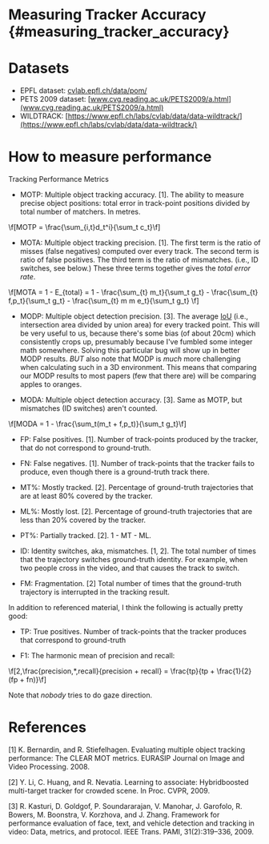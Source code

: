 
Measuring Tracker Accuracy           {#measuring_tracker_accuracy}
============================

# Datasets #
 
 * EPFL dataset: [cvlab.epfl.ch/data/pom/](cvlab.epfl.ch/data/pom/)
 * PETS 2009 dataset: [www.cvg.reading.ac.uk/PETS2009/a.html](www.cvg.reading.ac.uk/PETS2009/a.html)
 * WILDTRACK: [https://www.epfl.ch/labs/cvlab/data/data-wildtrack/](https://www.epfl.ch/labs/cvlab/data/data-wildtrack/)

# How to measure performance #

Tracking Performance Metrics
 * MOTP: Multiple object tracking accuracy. [1]. The ability to measure precise object positions: total error in track-point positions divided by total number of matchers. In metres. 
  
 \f[MOTP = \frac{\sum_{i,t}d_t^i}{\sum_t c_t}\f]
 
 * MOTA: Multiple object tracking precision. [1]. The first term is the ratio of misses (false negatives) computed over every track. 
   The second term is ratio of false positives. The third term is the ratio of mismatches. (i.e., ID switches, see below.) These three terms together
   gives the _total error rate_.

 \f[MOTA = 1 - E_{total} = 1 - \frac{\sum_{t} m_t}{\sum_t g_t} - \frac{\sum_{t} f\,p_t}{\sum_t g_t} - \frac{\sum_{t} m m e_t}{\sum_t g_t} \f]

 * MODP: Multiple object detection precision. [3]. The average [IoU](https://medium.com/towards-artificial-intelligence/understanding-iou-metric-in-object-detection-1e5532f06a76) (i.e., intersection area divided by union area) for every tracked point. This will be very useful to us, because
   there's some bias (of about 20cm) which consistently crops up, presumably because I've fumbled some integer math somewhere. Solving this particular
   bug will show up in better MODP results. _BUT_ also note that MODP is _much_ more challenging when calculating such in a 3D environment. This means
   that comparing our MODP results to most papers (few that there are) will be comparing apples to oranges.

 * MODA: Multiple object detection accuracy. [3]. Same as MOTP, but mismatches (ID switches) aren't counted.
 
  \f[MODA = 1 - \frac{\sum_t(m_t + f\,p_t)}{\sum_t g_t}\f]

 * FP: False positives. [1]. Number of track-points produced by the tracker, that do not correspond to ground-truth.

 * FN: False negatives. [1]. Number of track-points that the tracker fails to produce, even though there is a ground-truth track there.

 * MT%: Mostly tracked. [2]. Percentage of ground-truth trajectories that are at least 80% covered by the tracker.

 * ML%: Mostly lost. [2]. Percentage of ground-truth trajectories that are less than 20% covered by the tracker.

 * PT%: Partially tracked. [2]. 1 - MT - ML.

 * ID: Identity switches, aka, mismatches. [1, 2]. The total number of times that the trajectory switches ground-truth identity. For example, when two people cross in the video, and that causes the track to switch.

 * FM: Fragmentation. [2] Total number of times that the ground-truth trajectory is interrupted in the tracking result.
 
In addition to referenced material, I think the following is actually pretty good:

 * TP: True positives. Number of track-points that the tracker produces that correspond to ground-truth
 
 * F1: The harmonic mean of precision and recall:
 
 \f[2\,\frac{precision\,*\,recall}{precision + recall}  = \frac{tp}{tp + \frac{1}{2}(fp + fn)}\f]

Note that _nobody_ tries to do gaze direction.

# References #

[1] K. Bernardin, and R. Stiefelhagen. Evaluating multiple object tracking performance: The CLEAR MOT metrics. EURASIP Journal on Image and Video Processing. 2008.

[2] Y. Li, C. Huang, and R. Nevatia. Learning to associate: Hybridboosted multi-target tracker for crowded scene. In Proc. CVPR, 2009.

[3] R. Kasturi, D. Goldgof, P. Soundararajan, V. Manohar, J. Garofolo, R. Bowers, M. Boonstra, V. Korzhova, and J. Zhang. Framework for performance evaluation of face,
text, and vehicle detection and tracking in video: Data, metrics, and protocol. IEEE Trans. PAMI, 31(2):319–336, 2009.

 
